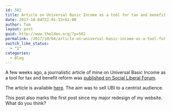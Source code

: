 ```yaml
---
id: 582
title: Article on Universal Basic Income as a tool for tax and benefit reform
date: 2017-10-04T22:01:13+01:00
author: Tom
layout: post
guid: http://www.tholden.org/?p=582
permalink: /2017/10/04/article-on-universal-basic-income-as-a-tool-for-tax-and-benefit-reform/
switch_like_status:
  - "1"
categories:
  - Blog
---
```

A few weeks ago, a journalistic article of mine on Universal Basic Income as a tool for tax and benefit reform was <a href="http://www.socialliberal.net/universal_basic_income_as_a_tool_for_tax_and_benefit_reform" target="_blank" rel="noopener">published on Social Liberal Forum</a>.

The article is available <a href="http://www.socialliberal.net/universal_basic_income_as_a_tool_for_tax_and_benefit_reform" target="_blank" rel="noopener">here</a>. The aim was to sell UBI to a centrist audience.

This post also marks the first post since my major redesign of my website. What do you think?